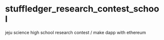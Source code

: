 # stuffledger_research_contest_school
jeju science high school research contest / make dapp with ethereum
